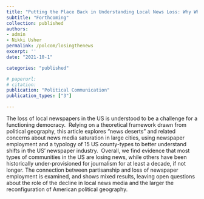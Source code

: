 ```yaml
---
title: "Putting the Place Back in Understanding Local News Loss: Why Where the News is Lost (and how we measure it) Matters (Forthcoming)"
subtitle: "Forthcoming"
collection: published
authors: 
- admin
- Nikki Usher
permalink: /polcom/losingthenews
excerpt: ''
date: "2021-10-1"

categories: "published"

# paperurl: 
# citation:
publication: "Political Communication"
publication_types: ["3"]

---
```


The loss of local newspapers in the US is understood to be a challenge for a functioning democracy.  Relying on a theoretical framework drawn from political geography, this article explores “news deserts” and related concerns about news media saturation in large cities, using newspaper employment and a typology of 15 US county-types to better understand shifts in the US’ newspaper industry.  Overall, we find evidence that most types of communities in the US are losing news, while others have been historically under-provisioned for journalism for at least a decade, if not longer. The connection between partisanship and loss of newspaper employment is examined, and shows mixed results, leaving open questions about the role of the decline in local news media and the larger the reconfiguration of American political geography.  
